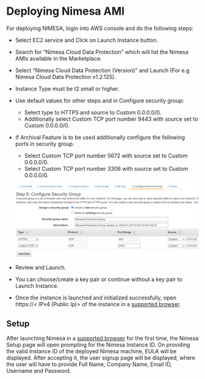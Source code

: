 # Deploying Nimesa AMI

For deploying NIMESA, login into AWS console and do the following steps:
- Select EC2 service and Click on Launch Instance button.
- Search for “Nimesa Cloud Data Protection” which will list the Nimesa AMIs available in the Marketplace.
- Select “Nimesa Cloud Data Protection (Version)” and Launch (For e.g Nimesa Cloud Data Protection v1.2.125).
- Instance Type must be t2.small or higher.
- Use default values for other steps and in Configure security group:
  - Select type to HTTPS and source to Custom 0.0.0.0/0.
  - Additionally select Custom TCP port number 9443 with source set to Custom 0.0.0.0/0.
- If Archival Feature is to be used additionally configure the following ports in security group.
  - Select Custom TCP port number 5672 with source set to Custom 0.0.0.0/0.
  - Select Custom TCP port number 3306 with source set to Custom 0.0.0.0/0.
  
  ![Markdown Logo](image1.png)
- Review and Launch.
- You can choose/create a key pair or continue without a key pair to Launch Instance.
- Once the instance is launched and initialized successfully, open https://< IPv4 (Public Ip)> of the instance in a [supported browser](https://docs.google.com/document/d/1130T92jUepAERcuokErJtPqOdiufkVlhnArA8_yPoW8/edit#heading=h.iy5on6421ng4).

## Setup
After launching Nimesa in a [supported browser](https://docs.google.com/document/d/1130T92jUepAERcuokErJtPqOdiufkVlhnArA8_yPoW8/edit#heading=h.iy5on6421ng4) for the first time, the Nimesa Setup page will open prompting for the Nimesa Instance ID. On providing the valid Instance ID of the deployed Nimesa machine, EULA will be displayed. After accepting it, the user signup page will be displayed, where the user will have to provide Full Name, Company Name, Email ID, Username and Password.
  
